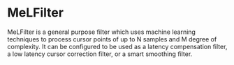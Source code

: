 # MeLFilter

MeLFilter is a general purpose filter which uses machine learning techniques to process cursor points of up to N samples and M degree of complexity. It can be configured to be used as a latency compensation filter, a low latency cursor correction filter, or a smart smoothing filter.

